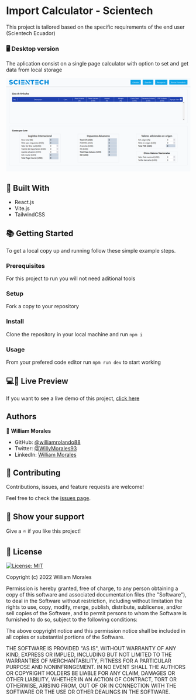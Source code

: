 # Import Calculator - Scientech

This project is tailored based on the specific requirements of the end user (Scientech Ecuador)

### 🖥️ Desktop version

The aplication consist on a single page calculator with option to set and get data from local storage

![Screenshot](./src/screenshots/screenshot.png)

<!-- Include some screenshots of desktop version -->

<!-- ### 📱 Mobile version -->

<!-- Include some screenshots of mobile version -->

<!-- ## ✅ Learning objectives

- objective 1
- objective 2
- objective 3 -->

## 🧩 Built With

- React.js
- Vite.js
- TailwindCSS

## 📚 Getting Started

To get a local copy up and running follow these simple example steps.

### Prerequisites

<!-- For this project to run you will need the following tools: -->

For this project to run you will not need aditional tools

### Setup

Fork a copy to your repository

### Install

Clone the repository in your local machine and run `npm i`

### Usage

From your prefered code editor run `npm run dev` to start working

## 💻📱 Live Preview

<!-- There is no Live Demo available at the moment -->

If you want to see a live demo of this project, [click here](https://williamrolando88.github.io/scientech-cost-calculator/)

## Authors

👤 **William Morales**

- GitHub: [@williamrolando88](https://github.com/williamrolando88)
- Twitter: [@WillyMorales93](https://twitter.com/WillyMorales93)
- LinkedIn: [William Morales](https://www.linkedin.com/in/william-rolando-morales/)

## 🤝 Contributing

Contributions, issues, and feature requests are welcome!

Feel free to check the [issues page](../../issues).

## 👏 Show your support

Give a ⭐️ if you like this project!

<!-- ## 👍 Credits -->

<!--
GUI & Graphic Design: Cindy Shin

- Behance: [Cindy Shin](https://www.behance.net/adagio07)
-->

## 📝 License

[![License: MIT](https://img.shields.io/badge/License-MIT-yellow.svg)](https://opensource.org/licenses/MIT)

Copyright (c) 2022 William Morales

Permission is hereby granted, free of charge, to any person obtaining a copy of this software and associated documentation files (the "Software"), to deal in the Software without restriction, including without limitation the rights to use, copy, modify, merge, publish, distribute, sublicense, and/or sell copies of the Software, and to permit persons to whom the Software is furnished to do so, subject to the following conditions:

The above copyright notice and this permission notice shall be included in all copies or substantial portions of the Software.

THE SOFTWARE IS PROVIDED "AS IS", WITHOUT WARRANTY OF ANY KIND, EXPRESS OR IMPLIED, INCLUDING BUT NOT LIMITED TO THE WARRANTIES OF MERCHANTABILITY, FITNESS FOR A PARTICULAR PURPOSE AND NONINFRINGEMENT. IN NO EVENT SHALL THE AUTHORS OR COPYRIGHT HOLDERS BE LIABLE FOR ANY CLAIM, DAMAGES OR OTHER LIABILITY, WHETHER IN AN ACTION OF CONTRACT, TORT OR OTHERWISE, ARISING FROM, OUT OF OR IN CONNECTION WITH THE SOFTWARE OR THE USE OR OTHER DEALINGS IN THE SOFTWARE.
